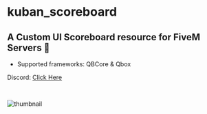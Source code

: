 # kuban_scoreboard
## A Custom UI Scoreboard resource for FiveM Servers :thought_balloon:

- Supported frameworks: QBCore & Qbox 

Discord: [Click Here](https://discord.com/invite/UzVbtKEzgN)
<br>

<br>

![thumbnail](https://r2.fivemanage.com/XsqgP28FfY2PpHVl7sArP/images/scoreboard.png)

